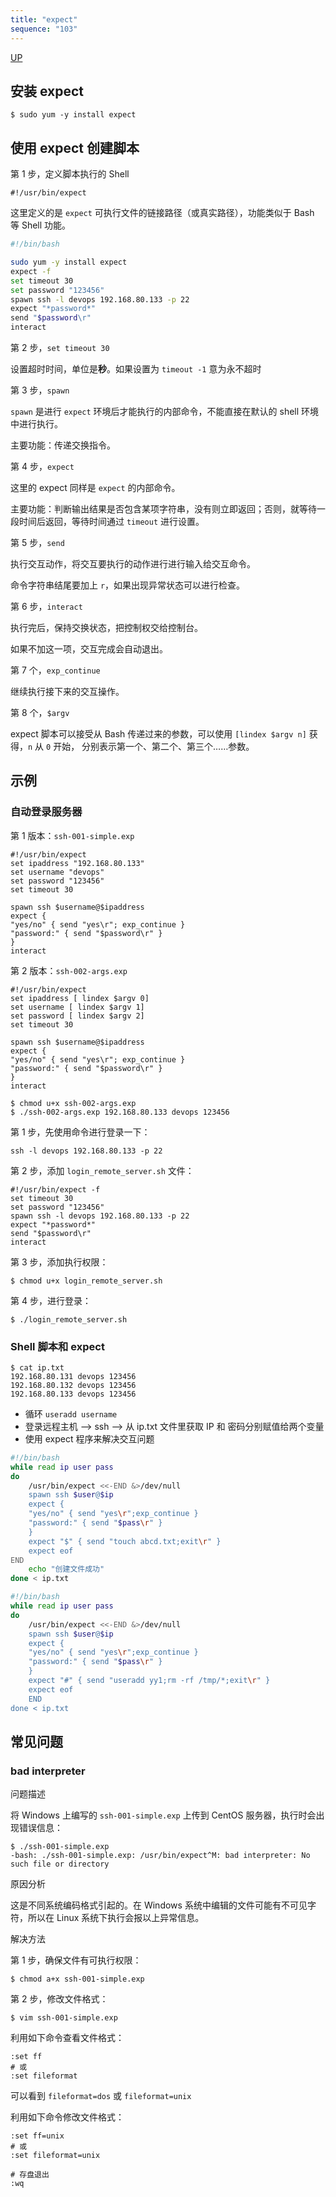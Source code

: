 ```yaml
---
title: "expect"
sequence: "103"
---
```


[UP](/bash.html)


## 安装 expect

```text
$ sudo yum -y install expect
```

## 使用 expect 创建脚本

第 1 步，定义脚本执行的 Shell

```text
#!/usr/bin/expect
```

这里定义的是 `expect` 可执行文件的链接路径（或真实路径），功能类似于 Bash 等 Shell 功能。

```bash
#!/bin/bash

sudo yum -y install expect
expect -f
set timeout 30
set password "123456"
spawn ssh -l devops 192.168.80.133 -p 22
expect "*password*"
send "$password\r"
interact
```

第 2 步，`set timeout 30`

设置超时时间，单位是**秒**。如果设置为 `timeout -1` 意为永不超时

第 3 步，`spawn`

`spawn` 是进行 `expect` 环境后才能执行的内部命令，不能直接在默认的 shell 环境中进行执行。

主要功能：传递交换指令。

第 4 步，`expect`

这里的 expect 同样是 `expect` 的内部命令。

主要功能：判断输出结果是否包含某项字符串，没有则立即返回；否则，就等待一段时间后返回，等待时间通过 `timeout` 进行设置。

第 5 步，`send`

执行交互动作，将交互要执行的动作进行进行输入给交互命令。

命令字符串结尾要加上 `r`，如果出现异常状态可以进行检查。

第 6 步，`interact`

执行完后，保持交换状态，把控制权交给控制台。

如果不加这一项，交互完成会自动退出。

第 7 个，`exp_continue`

继续执行接下来的交互操作。

第 8 个，`$argv`

expect 脚本可以接受从 Bash 传递过来的参数，可以使用 `[lindex $argv n]` 获得，`n` 从 `0` 开始，
分别表示第一个、第二个、第三个……参数。

## 示例

### 自动登录服务器

第 1 版本：`ssh-001-simple.exp`

```text
#!/usr/bin/expect
set ipaddress "192.168.80.133"
set username "devops"
set password "123456"
set timeout 30

spawn ssh $username@$ipaddress
expect {
"yes/no" { send "yes\r"; exp_continue }
"password:" { send "$password\r" }
}
interact
```

第 2 版本：`ssh-002-args.exp`

```text
#!/usr/bin/expect
set ipaddress [ lindex $argv 0]
set username [ lindex $argv 1]
set password [ lindex $argv 2]
set timeout 30

spawn ssh $username@$ipaddress
expect {
"yes/no" { send "yes\r"; exp_continue }
"password:" { send "$password\r" }
}
interact
```

```text
$ chmod u+x ssh-002-args.exp
$ ./ssh-002-args.exp 192.168.80.133 devops 123456
```


第 1 步，先使用命令进行登录一下：

```text
ssh -l devops 192.168.80.133 -p 22
```

第 2 步，添加 `login_remote_server.sh` 文件：

```text
#!/usr/bin/expect -f
set timeout 30
set password "123456"
spawn ssh -l devops 192.168.80.133 -p 22
expect "*password*"
send "$password\r"
interact
```

第 3 步，添加执行权限：

```text
$ chmod u+x login_remote_server.sh
```

第 4 步，进行登录：

```text
$ ./login_remote_server.sh
```

### Shell 脚本和 expect

```text
$ cat ip.txt 
192.168.80.131 devops 123456
192.168.80.132 devops 123456
192.168.80.133 devops 123456
```

- 循环 `useradd username`
- 登录远程主机 --> ssh --> 从 ip.txt 文件里获取 IP 和 密码分别赋值给两个变量
- 使用 expect 程序来解决交互问题



```bash
#!/bin/bash
while read ip user pass
do
    /usr/bin/expect <<-END &>/dev/null
    spawn ssh $user@$ip
    expect {
    "yes/no" { send "yes\r";exp_continue }
    "password:" { send "$pass\r" }
    }
    expect "$" { send "touch abcd.txt;exit\r" }
    expect eof
END
    echo "创建文件成功"
done < ip.txt
```

```bash
#!/bin/bash
while read ip user pass
do
    /usr/bin/expect <<-END &>/dev/null
    spawn ssh $user@$ip
    expect {
    "yes/no" { send "yes\r";exp_continue }
    "password:" { send "$pass\r" }
    }
    expect "#" { send "useradd yy1;rm -rf /tmp/*;exit\r" }
    expect eof
    END
done < ip.txt
```

## 常见问题

### bad interpreter

问题描述

将 Windows 上编写的 `ssh-001-simple.exp` 上传到 CentOS 服务器，执行时会出现错误信息：

```text
$ ./ssh-001-simple.exp 
-bash: ./ssh-001-simple.exp: /usr/bin/expect^M: bad interpreter: No such file or directory
```

原因分析

这是不同系统编码格式引起的。在 Windows 系统中编辑的文件可能有不可见字符，所以在 Linux 系统下执行会报以上异常信息。

解决方法

第 1 步，确保文件有可执行权限：

```text
$ chmod a+x ssh-001-simple.exp
```

第 2 步，修改文件格式：

```text
$ vim ssh-001-simple.exp
```

利用如下命令查看文件格式：

```text
:set ff
# 或
:set fileformat
```

可以看到 `fileformat=dos` 或 `fileformat=unix`

利用如下命令修改文件格式：

```text
:set ff=unix
# 或
:set fileformat=unix

# 存盘退出
:wq
```
